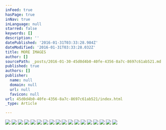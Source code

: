 ```yaml
---
inFeed: true
hasPage: true
inNav: true
inLanguage: null
starred: false
keywords: []
description: ''
datePublished: '2016-01-31T03:33:28.984Z'
dateModified: '2016-01-31T03:33:28.032Z'
title: MORE IMAGES
author: []
sourcePath: _posts/2016-01-30-45d0d4b0-40fe-4356-8a7c-8697c61ab521.md
published: true
authors: []
publisher:
  name: null
  domain: null
  url: null
  favicon: null
url: 45d0d4b0-40fe-4356-8a7c-8697c61ab521/index.html
_type: Article

---
```

![](https://the-grid-user-content.s3-us-west-2.amazonaws.com/ed001295-a8a5-4a4a-a6ba-7de6e6454732.jpg)
![](https://the-grid-user-content.s3-us-west-2.amazonaws.com/6210cf8e-3ed1-4194-9800-abfa652d0aaf.jpg)
![](https://the-grid-user-content.s3-us-west-2.amazonaws.com/a966fca6-7ac4-428d-b999-63e75dc94677.jpg)
![](https://the-grid-user-content.s3-us-west-2.amazonaws.com/70c68349-251f-44d2-9fca-3358f97b0641.jpg)
![](https://the-grid-user-content.s3-us-west-2.amazonaws.com/4442278b-1b49-4c84-9001-f34553af8c2e.jpg)
![](https://the-grid-user-content.s3-us-west-2.amazonaws.com/dde1797a-32b6-4a1e-b5fa-822afc6486f2.jpg)
![](https://the-grid-user-content.s3-us-west-2.amazonaws.com/25a13831-7e81-4a2f-ba28-add607ce0f60.jpg)
![](https://the-grid-user-content.s3-us-west-2.amazonaws.com/faee289f-deb5-4c5e-9abd-31c99514ee49.jpg)
![](https://the-grid-user-content.s3-us-west-2.amazonaws.com/c427c77f-3959-46ff-a67b-49d2e4cb6a81.jpg)
![](https://the-grid-user-content.s3-us-west-2.amazonaws.com/a02f6a42-2e2c-4524-98a2-d60c7e203c85.jpg)
![](https://the-grid-user-content.s3-us-west-2.amazonaws.com/5ef6567a-6076-49bc-9e0b-d654d78ce9a1.jpg)
![](https://the-grid-user-content.s3-us-west-2.amazonaws.com/b5d84c50-40a5-421d-9700-c96c186bbef2.jpg)
![](https://the-grid-user-content.s3-us-west-2.amazonaws.com/00824ea0-940d-40c6-9f98-73a8f9fa7700.jpg)
![](https://the-grid-user-content.s3-us-west-2.amazonaws.com/4b5f5e58-a205-4cda-8d18-520d548f7027.JPG)
![](https://the-grid-user-content.s3-us-west-2.amazonaws.com/cee9976e-ec8f-47cd-b8e1-af7a9c481f28.JPG)
![](https://the-grid-user-content.s3-us-west-2.amazonaws.com/9d28856b-56c1-4260-945f-3d401c279b3d.JPG)
![](https://the-grid-user-content.s3-us-west-2.amazonaws.com/83f3bab2-45c5-4fab-abb7-10fd36950b0d.jpg)
![](https://the-grid-user-content.s3-us-west-2.amazonaws.com/9efa49d0-e464-4d1d-a4af-e208bf1480d6.jpg)